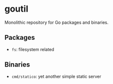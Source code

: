 # goutil

Monolithic repository for Go packages and binaries.

## Packages

- `fs`: filesystem related


## Binaries

- `cmd/statico`: yet another simple static server
